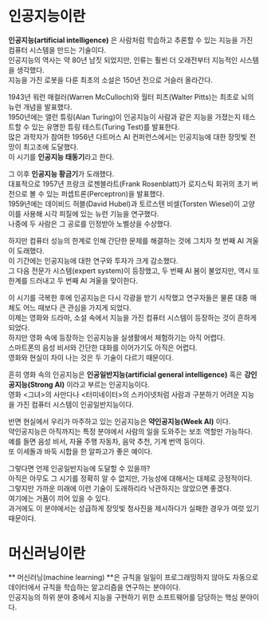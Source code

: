 # 인공지능이란
**인공지능(artificial intelligence)** 은 사람처럼 학습하고 추론할 수 있는 지능을 가진 컴퓨터 시스템을 만드는 기술이다.   
인공지능의 역사는 약 80년 남짓 되었지만, 인류는 훨씬 더 오래전부터 지능적인 시스템을 생각했다.   
지능을 가진 로봇을 다룬 최초의 소설은 150년 전으로 거슬러 올라간다.   
   
1943년 워런 매컬러(Warren McCulloch)와 월터 피츠(Walter Pitts)는 최초로 뇌의 뉴런 개념을 발표했다.   
1950년에는 앨런 튜링(Alan Turing)이 인공지능이 사람과 같은 지능을 가졌는지 테스트할 수 있는 유명한 튜링 테스트(Turing Test)를 발표한다.   
많은 과학자가 참여한 1956년 다트머스 AI 컨퍼런스에서는 인공지능에 대한 장밋빛 전망이 최고조에 도달했다.   
이 시기를 **인공지능 태동기**라고 한다.   
   
그 이후 **인공지능 황금기**가 도래했다.   
대표적으로 1957년 프랑크 로젠블라트(Frank Rosenblatt)가 로지스틱 회귀의 초기 버전으로 볼 수 있는 퍼셉트론(Perceptron)을 발표했다.   
1959년에는 데이비드 허블(David Hubel)과 토르스텐 비셀(Torsten Wiesel)이 고양이를 사용해 시각 피질에 있는 뉴런 기능을 연구했다.   
나중에 두 사람은 그 공로를 인정받아 노벨상을 수상했다.   
   
하지만 컴퓨터 성능의 한계로 인해 간단한 문제를 해결하는 것에 그치자 첫 번째 AI 겨울이 도래했다.   
이 기간에는 인공지능에 대한 연구와 투자가 크게 감소했다.   
그 다음 전문가 시스템(expert system)이 등장했고, 두 번째 AI 봄이 불었지만, 역시 또 한계를 드러내고 두 번째 AI 겨울을 맞이한다.   
   
이 시기를 극복한 후에 인공지능은 다시 각광을 받기 시작했고 연구자들은 물론 대중 매체도 어느 때보다 큰 관심을 가지게 되었다.   
이제는 영화와 드라마, 소설 속에서 지능을 가진 컴퓨터 시스템이 등장하는 것이 흔하게 되었다.   
하지만 영화 속에 등장하는 인공지능을 실생활에서 체험하기는 아직 어렵다.   
스마트폰의 음성 비서와 간단한 대화를 이어가기도 아직은 어렵다.   
영화와 현실이 차이 나는 것은 두 기술이 다르기 때문이다.   
   
흔히 영화 속의 인공지능은 **인공일반지능(artificial general intelligence)** 혹은 **강인공지능(Strong AI)** 이라고 부르는 인공지능이다.   
영화 <그녀>의 사만다나 <터미네이터>의 스카이넷처럼 사람과 구분하기 어려운 지능을 가진 컴퓨터 시스템이 인공일반지능이다.   
   
반면 현실에서 우리가 마주하고 있는 인공지능은 **약인공지능(Week AI)** 이다.   
약인공지능은 아직까지는 특정 분야에서 사람의 일을 도와주는 보조 역할만 가능하다.   
예를 들면 음성 비서, 자율 주행 자동차, 음악 추천, 기계 번역 등이다.   
또 이세돌과 바둑 시합을 한 알파고가 좋은 예이다.   
   
그렇다면 언제 인공일반지능에 도달할 수 있을까?   
아직은 아무도 그 시기를 정확히 알 수 없지만, 가능성에 대해서는 대체로 긍정적이다.   
그렇지만 가까운 미래에 이런 기술이 도래하리라 낙관하지는 않았으면 좋겠다.   
여기에는 거품이 끼어 있을 수 있다.   
과거에도 이 분야에서는 성급하게 장밋빛 청사진을 제시하다가 실패한 경우가 여럿 있기 때문이다.

# 머신러닝이란
** 머신러닝(machine learning) **은 규칙을 일일이 프로그래밍하지 않아도 자동으로 데이터에서 규칙을 학습하는 알고리즘을 연구하는 분야이다.   
인공지능의 하위 분야 중에서 지능을 구현하기 위한 소프트웨어를 담당하는 핵심 분야이다.